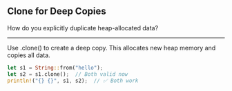 ## Clone for Deep Copies

How do you explicitly duplicate heap-allocated data?

---

Use .clone() to create a deep copy. This allocates new heap memory and copies all data.

```rust
let s1 = String::from("hello");
let s2 = s1.clone();  // Both valid now
println!("{} {}", s1, s2);  // ✅ Both work
```

